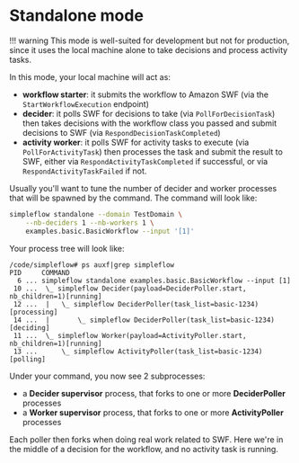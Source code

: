 Standalone mode
===============

!!! warning
    This mode is well-suited for development but not for production, since
    it uses the local machine alone to take decisions and process activity
    tasks.

In this mode, your local machine will act as:

- **workflow starter**: it submits the workflow to Amazon SWF (via the `StartWorkflowExecution`
  endpoint)
- **decider**: it polls SWF for decisions to take (via `PollForDecisionTask`) then takes
  decisions with the workflow class you passed and submit decisions to SWF
  (via `RespondDecisionTaskCompleted`)
- **activity worker**: it polls SWF for activity tasks to execute (via `PollForActivityTask`)
  then processes the task and submit the result to SWF, either via `RespondActivityTaskCompleted`
  if successful, or via `RespondActivityTaskFailed` if not.


Usually you'll want to tune the number of decider and worker processes that
will be spawned by the command. The command will look like:
```bash
simpleflow standalone --domain TestDomain \
    --nb-deciders 1 --nb-workers 1 \
    examples.basic.BasicWorkflow --input '[1]'
```

Your process tree will look like:
```
/code/simpleflow# ps auxf|grep simpleflow
PID     COMMAND
  6 ... simpleflow standalone examples.basic.BasicWorkflow --input [1]
 10 ...  \_ simpleflow Decider(payload=DeciderPoller.start, nb_children=1)[running]
 12 ...  |   \_ simpleflow DeciderPoller(task_list=basic-1234)[processing]
 14 ...  |       \_ simpleflow DeciderPoller(task_list=basic-1234)[deciding]
 11 ...  \_ simpleflow Worker(payload=ActivityPoller.start, nb_children=1)[running]
 13 ...      \_ simpleflow ActivityPoller(task_list=basic-1234)[polling]
```

Under your command, you now see 2 subprocesses:

- a **Decider supervisor** process, that forks to one or more **DeciderPoller** processes
- a **Worker supervisor** process, that forks to one or more **ActivityPoller** processes

Each poller then forks when doing real work related to SWF. Here we're in the middle of
a decision for the workflow, and no activity task is running.
